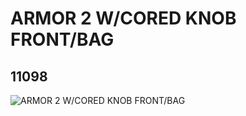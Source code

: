# ARMOR 2 W/CORED KNOB FRONT/BAG
## 11098
![ARMOR 2 W/CORED KNOB FRONT/BAG](https://lc-www-live-s.legocdn.com/media/bricks/5/2/6034669.jpg)